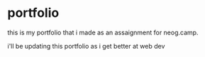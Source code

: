 # portfolio 
this is my portfolio that i made as an assaignment for neog.camp.
<p>i'll be updating this portfolio as i get better at web dev</p>